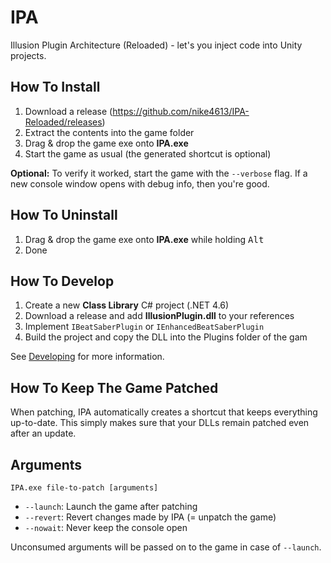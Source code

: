 # IPA
Illusion Plugin Architecture (Reloaded) - let's you inject code into Unity projects.

## How To Install

1. Download a release (https://github.com/nike4613/IPA-Reloaded/releases)
2. Extract the contents into the game folder
3. Drag & drop the game exe onto **IPA.exe**
4. Start the game as usual (the generated shortcut is optional)

**Optional:** 
To verify it worked, start the game with the `--verbose` flag. If a new console window opens with debug info, then you're good.

## How To Uninstall

1. Drag & drop the game exe onto **IPA.exe** while holding <kbd>Alt</kbd>
2. Done

## How To Develop

1. Create a new **Class Library** C# project (.NET 4.6)
2. Download a release and add **IllusionPlugin.dll** to your references
3. Implement `IBeatSaberPlugin` or `IEnhancedBeatSaberPlugin`
4. Build the project and copy the DLL into the Plugins folder of the gam

See [Developing](https://github.com/nike4613/IPA-Reloaded/wiki/Developing) for more information.

## How To Keep The Game Patched

When patching, IPA automatically creates a shortcut that keeps everything up-to-date. This simply makes sure that your DLLs remain patched even after an update.

## Arguments

`IPA.exe file-to-patch [arguments]` 

- `--launch`: Launch the game after patching
- `--revert`: Revert changes made by IPA (= unpatch the game)
- `--nowait`: Never keep the console open

Unconsumed arguments will be passed on to the game in case of `--launch`.
